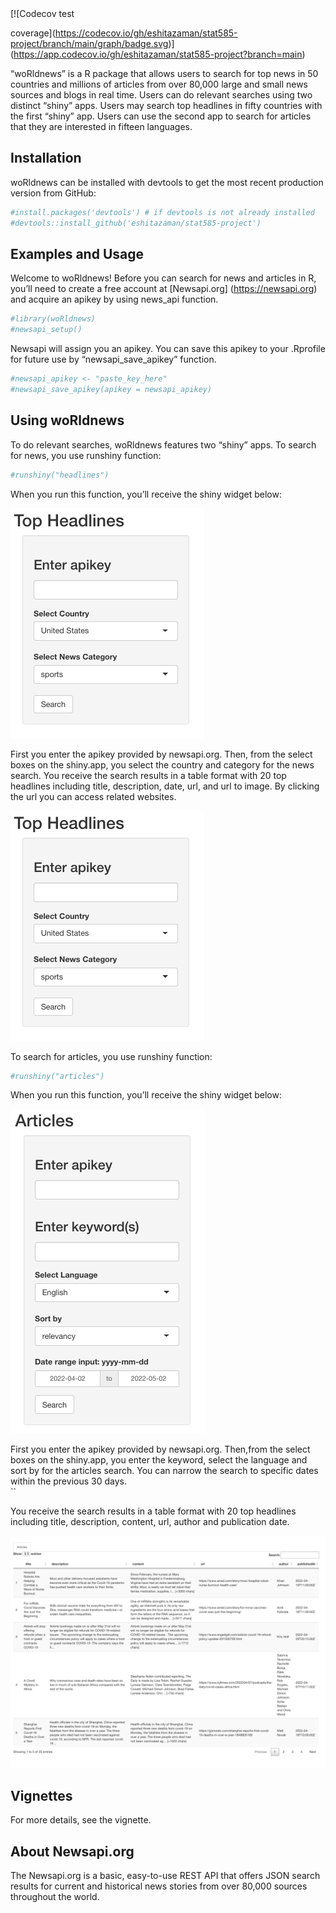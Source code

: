 
<!-- badges: start --> [![Codecov test
coverage](https://codecov.io/gh/eshitazaman/stat585-project/branch/main/graph/badge.svg)](https://app.codecov.io/gh/eshitazaman/stat585-project?branch=main)
<!-- badges: end -->

“woRldnews” is a R package that allows users to search for top news in
50 countries and millions of articles from over 80,000 large and small
news sources and blogs in real time. Users can do relevant searches
using two distinct “shiny” apps. Users may search top headlines in fifty
countries with the first “shiny” app. Users can use the second app to
search for articles that they are interested in fifteen languages.

## Installation

woRldnews can be installed with devtools to get the most recent
production version from GitHub:

``` r
#install.packages('devtools') # if devtools is not already installed
#devtools::install_github('eshitazaman/stat585-project')
```

## Examples and Usage

Welcome to woRldnews! Before you can search for news and articles in R,
you’ll need to create a free account at \[Newsapi.org\]
(<https://newsapi.org>) and acquire an apikey by using news_api
function.

``` r
#library(woRldnews)
#newsapi_setup()
```

Newsapi will assign you an apikey. You can save this apikey to your
.Rprofile for future use by “newsapi_save_apikey” function.

``` r
#newsapi_apikey <- "paste_key_here"
#newsapi_save_apikey(apikey = newsapi_apikey)
```

## Using woRldnews

To do relevant searches, woRldnews features two “shiny” apps. To search
for news, you use runshiny function:

``` r
#runshiny("headlines")
```

When you run this function, you’ll receive the shiny widget below:

![Search box](headlines.png)

First you enter the apikey provided by newsapi.org. Then, from the
select boxes on the shiny.app, you select the country and category for
the news search. You receive the search results in a table format with
20 top headlines including title, description, date, url, and url to
image. By clicking the url you can access related websites.

![Search results](./headlines.png)

To search for articles, you use runshiny function:

``` r
#runshiny("articles")
```

When you run this function, you’ll receive the shiny widget below:

![Search box](./articles.png)

First you enter the apikey provided by newsapi.org. Then,from the select
boxes on the shiny.app, you enter the keyword, select the language and
sort by for the articles search. You can narrow the search to specific
dates within the previous 30 days.  
\`\`

You receive the search results in a table format with 20 top headlines
including title, description, content, url, author and publication date.

![Search results](./articles_results.png)

## Vignettes

For more details, see the vignette.

## About Newsapi.org

The Newsapi.org is a basic, easy-to-use REST API that offers JSON search
results for current and historical news stories from over 80,000 sources
throughout the world.
